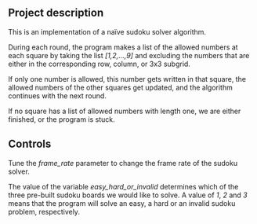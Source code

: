 ## Project description

This is an implementation of a naïve sudoku solver algorithm.

During each round, the program makes a list of the allowed numbers at each square by taking the list _[1,2,...,9]_ and excluding the numbers that are either in the corresponding row, column, or 3x3 subgrid.

If only one number is allowed, this number gets written in that square, the allowed numbers of the other squares get updated, and the algorithm continues with the next round.

If no square has a list of allowed numbers with length one, we are either finished, or the program is stuck.

## Controls

Tune the _frame_rate_ parameter to change the frame rate of the sudoku solver.

The value of the variable _easy_hard_or_invalid_ determines which of the three pre-built sudoku boards we would like to solve. A value of _1_, _2_ and _3_ means that the program will solve an easy, a hard or an invalid sudoku problem, respectively.


